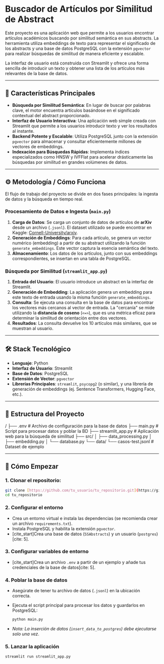 # Buscador de Artículos por Similitud de Abstract

Este proyecto es una aplicación web que permite a los usuarios encontrar artículos académicos buscando por similitud semántica en sus abstracts. La herramienta utiliza embeddings de texto para representar el significado de los abstracts y una base de datos PostgreSQL con la extensión `pgvector` para realizar búsquedas de similitud de manera eficiente y escalable.

La interfaz de usuario está construida con Streamlit y ofrece una forma sencilla de introducir un texto y obtener una lista de los artículos más relevantes de la base de datos.

---

## 🚀 Características Principales

* **Búsqueda por Similitud Semántica**: En lugar de buscar por palabras clave, el motor encuentra artículos basándose en el significado contextual del abstract proporcionado.
* **Interfaz de Usuario Interactiva**: Una aplicación web simple creada con Streamlit que permite a los usuarios introducir texto y ver los resultados al instante.
* **Backend Potente y Escalable**: Utiliza PostgreSQL junto con la extensión `pgvector` para almacenar y consultar eficientemente millones de vectores de embeddings.
* **Indexación para Búsquedas Rápidas**: Implementa índices especializados como HNSW y IVFFlat para acelerar drásticamente las búsquedas por similitud en grandes volúmenes de datos.

---

## ⚙️ Metodología / Cómo Funciona

El flujo de trabajo del proyecto se divide en dos fases principales: la ingesta de datos y la búsqueda en tiempo real.

### Procesamiento de Datos e Ingesta (`main.py`)

1.  **Carga de Datos**: Se carga un conjunto de datos de artículos de **arXiv** desde un archivo (`.jsonl`). El dataset utilizado se puede encontrar en Kaggle: [Cornell-University/arxiv](https://www.kaggle.com/datasets/Cornell-University/arxiv).
2.  **Generación de Embeddings**: Para cada artículo, se genera un vector numérico (embedding) a partir de su abstract utilizando la función `generate_embeddings`. Este vector captura la esencia semántica del texto.
3.  **Almacenamiento**: Los datos de los artículos, junto con sus embeddings correspondientes, se insertan en una tabla de PostgreSQL.

### Búsqueda por Similitud (`streamlit_app.py`)

1.  **Entrada del Usuario**: El usuario introduce un abstract en la interfaz de Streamlit.
2.  **Generación de Embedding**: La aplicación genera un embedding para este texto de entrada usando la misma función `generate_embeddings`.
3.  **Consulta**: Se ejecuta una consulta en la base de datos para encontrar los vectores más cercanos al vector de entrada. La "cercanía" se mide utilizando la **distancia de coseno** (`<=>`), que es una métrica eficaz para determinar la similitud de orientación entre dos vectores.
4.  **Resultados**: La consulta devuelve los 10 artículos más similares, que se muestran al usuario.

---

## 🛠️ Stack Tecnológico

* **Lenguaje**: Python
* **Interfaz de Usuario**: Streamlit
* **Base de Datos**: PostgreSQL
* **Extensión de Vector**: `pgvector`
* **Librerías Principales**: `streamlit`, `psycopg2` (o similar), y una librería de generación de embeddings (ej. Sentence Transformers, Hugging Face, etc.).

---

## 📂 Estructura del Proyecto

/
├── .env                  # Archivo de configuración para la base de datos
├── main.py               # Script para procesar datos y poblar la BD
├── streamlit_app.py      # Aplicación web para la búsqueda de similitud
├── src/
│   ├── data_processing.py
│   ├── embedding.py
│   └── database.py
└── data/
    └── casos-test.jsonl  # Dataset de ejemplo

---

## 🚀 Cómo Empezar

### 1. Clonar el repositorio:

```bash
git clone [https://github.com/tu_usuario/tu_repositorio.git](https://github.com/tu_usuario/tu_repositorio.git)
cd tu_repositorio
```
### 2. Configurar el entorno

* Crea un entorno virtual e instala las dependencias (se recomienda crear un archivo `requirements.txt`).
* Instala PostgreSQL y habilita la extensión `pgvector`.
* [cite_start]Crea una base de datos (`SSAbstracts`) y un usuario (`postgres`)[cite: 5].

### 3. Configurar variables de entorno

* [cite_start]Crea un archivo `.env` a partir de un ejemplo y añade tus credenciales de la base de datos[cite: 5].

### 4. Poblar la base de datos

* Asegúrate de tener tu archivo de datos (`.jsonl`) en la ubicación correcta.
* Ejecuta el script principal para procesar los datos y guardarlos en PostgreSQL:

    ```bash
    python main.py
    ```
* *Nota: La inserción de datos (`insert_data_to_postgres`) debe ejecutarse solo una vez*.

### 5. Lanzar la aplicación

```bash
streamlit run streamlit_app.py

